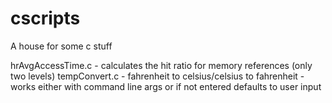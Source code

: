 # cscripts
A house for some c stuff

hrAvgAccessTime.c - calculates the hit ratio for memory references (only two levels)
tempConvert.c - fahrenheit to celsius/celsius to fahrenheit - works either with command line args or if not entered defaults to user input
